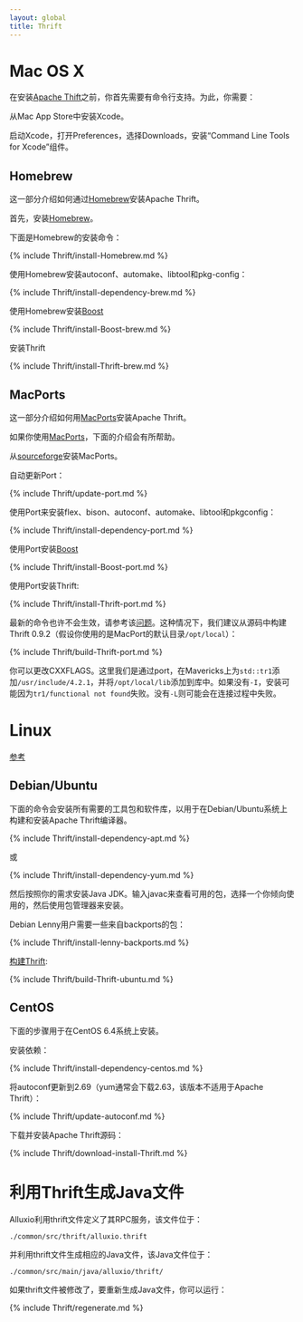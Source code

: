 ```yaml
---
layout: global
title: Thrift
---
```


# Mac OS X

在安装[Apache Thift](http://thrift.apache.org)之前，你首先需要有命令行支持。为此，你需要：

从Mac App Store中安装Xcode。

启动Xcode，打开Preferences，选择Downloads，安装“Command Line Tools for Xcode”组件。

## Homebrew

这一部分介绍如何通过[Homebrew](http://brew.sh/)安装Apache Thrift。

首先，安装[Homebrew](http://brew.sh/)。

下面是Homebrew的安装命令：

{% include Thrift/install-Homebrew.md %}

使用Homebrew安装autoconf、automake、libtool和pkg-config：

{% include Thrift/install-dependency-brew.md %}

使用Homebrew安装[Boost](http://www.boost.org/)

{% include Thrift/install-Boost-brew.md %}

安装Thrift

{% include Thrift/install-Thrift-brew.md %}

## MacPorts

这一部分介绍如何用[MacPorts](http://macports.org)安装Apache Thrift。

如果你使用[MacPorts](http://macports.org)，下面的介绍会有所帮助。

从[sourceforge](http://sourceforge.net/projects/macports/)安装MacPorts。

自动更新Port：

{% include Thrift/update-port.md %}

使用Port来安装flex、bison、autoconf、automake、libtool和pkgconfig：

{% include Thrift/install-dependency-port.md %}

使用Port安装[Boost](http://www.boost.org/)

{% include Thrift/install-Boost-port.md %}

使用Port安装Thrift:

{% include Thrift/install-Thrift-port.md %}

最新的命令也许不会生效，请参考该[问题](https://trac.macports.org/ticket/41172)。这种情况下，我们建议从源码中构建Thrift 0.9.2（假设你使用的是MacPort的默认目录`/opt/local`）：

{% include Thrift/build-Thrift-port.md %}

你可以更改CXXFLAGS。这里我们是通过port，在Mavericks上为`std::tr1`添加`/usr/include/4.2.1`，并将`/opt/local/lib`添加到库中。如果没有`-I`，安装可能因为`tr1/functional not found`失败。没有`-L`则可能会在连接过程中失败。

# Linux

[参考](http://thrift.apache.org/docs/install/)

## Debian/Ubuntu

下面的命令会安装所有需要的工具包和软件库，以用于在Debian/Ubuntu系统上构建和安装Apache Thrift编译器。

{% include Thrift/install-dependency-apt.md %}

或

{% include Thrift/install-dependency-yum.md %}

然后按照你的需求安装Java JDK。输入javac来查看可用的包，选择一个你倾向使用的，然后使用包管理器来安装。

Debian Lenny用户需要一些来自backports的包：

{% include Thrift/install-lenny-backports.md %}

[构建Thrift](http://thrift.apache.org/docs/BuildingFromSource):

{% include Thrift/build-Thrift-ubuntu.md %}

## CentOS

下面的步骤用于在CentOS 6.4系统上安装。

安装依赖：

{% include Thrift/install-dependency-centos.md %}

将autoconf更新到2.69（yum通常会下载2.63，该版本不适用于Apache Thrift）：

{% include Thrift/update-autoconf.md %}

下载并安装Apache Thrift源码：

{% include Thrift/download-install-Thrift.md %}

# 利用Thrift生成Java文件

Alluxio利用thrift文件定义了其RPC服务，该文件位于：

    ./common/src/thrift/alluxio.thrift

并利用thrift文件生成相应的Java文件，该Java文件位于：

    ./common/src/main/java/alluxio/thrift/

如果thrift文件被修改了，要重新生成Java文件，你可以运行：

{% include Thrift/regenerate.md %}
